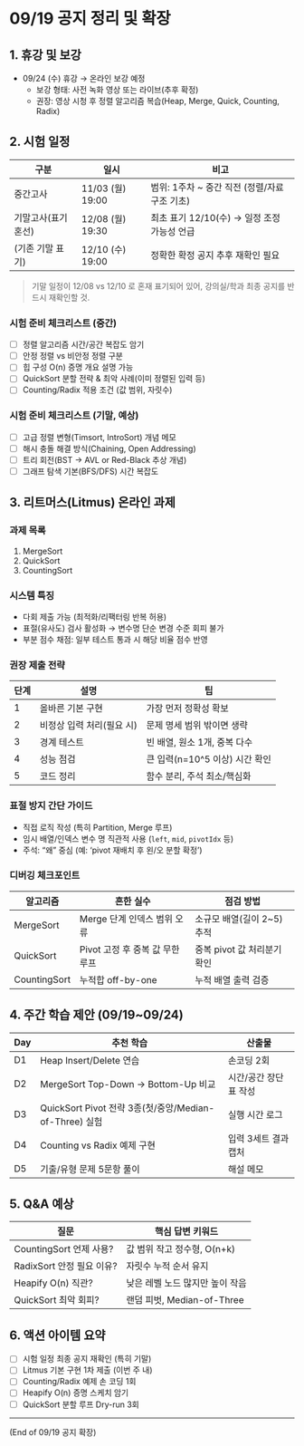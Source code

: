 # 09/19 공지 정리 및 확장

## 1. 휴강 및 보강
- 09/24 (수) 휴강 → 온라인 보강 예정
  - 보강 형태: 사전 녹화 영상 또는 라이브(추후 확정)
  - 권장: 영상 시청 후 정렬 알고리즘 복습(Heap, Merge, Quick, Counting, Radix)

## 2. 시험 일정
| 구분 | 일시 | 비고 |
|------|------|------|
| 중간고사 | 11/03 (월) 19:00 | 범위: 1주차 ~ 중간 직전 (정렬/자료구조 기초) |
| 기말고사(표기 혼선) | 12/08 (월) 19:30 | 최초 표기 12/10(수) → 일정 조정 가능성 언급 |
| (기존 기말 표기) | 12/10 (수) 19:00 | 정확한 확정 공지 추후 재확인 필요 |

> 기말 일정이 12/08 vs 12/10 로 혼재 표기되어 있어, 강의실/학과 최종 공지를 반드시 재확인할 것.

### 시험 준비 체크리스트 (중간)
- [ ] 정렬 알고리즘 시간/공간 복잡도 암기
- [ ] 안정 정렬 vs 비안정 정렬 구분
- [ ] 힙 구성 O(n) 증명 개요 설명 가능
- [ ] QuickSort 분할 전략 & 최악 사례(이미 정렬된 입력 등)
- [ ] Counting/Radix 적용 조건 (값 범위, 자릿수)

### 시험 준비 체크리스트 (기말, 예상)
- [ ] 고급 정렬 변형(Timsort, IntroSort) 개념 메모
- [ ] 해시 충돌 해결 방식(Chaining, Open Addressing)
- [ ] 트리 회전(BST → AVL or Red-Black 추상 개념)
- [ ] 그래프 탐색 기본(BFS/DFS) 시간 복잡도

## 3. 리트머스(Litmus) 온라인 과제
### 과제 목록
1. MergeSort
2. QuickSort
3. CountingSort

### 시스템 특징
- 다회 제출 가능 (최적화/리팩터링 반복 허용)
- 표절(유사도) 검사 활성화 → 변수명 단순 변경 수준 회피 불가
- 부분 점수 채점: 일부 테스트 통과 시 해당 비율 점수 반영

### 권장 제출 전략
| 단계 | 설명 | 팁 |
|------|------|----|
| 1 | 올바른 기본 구현 | 가장 먼저 정확성 확보 |
| 2 | 비정상 입력 처리(필요 시) | 문제 명세 범위 밖이면 생략 |
| 3 | 경계 테스트 | 빈 배열, 원소 1개, 중복 다수 |
| 4 | 성능 점검 | 큰 입력(n=10^5 이상) 시간 확인 |
| 5 | 코드 정리 | 함수 분리, 주석 최소/핵심화 |

### 표절 방지 간단 가이드
- 직접 로직 작성 (특히 Partition, Merge 루프)
- 임시 배열/인덱스 변수 명 직관적 사용 (`left`, `mid`, `pivotIdx` 등)
- 주석: “왜” 중심 (예: ‘pivot 재배치 후 왼/오 분할 확정’)

### 디버깅 체크포인트
| 알고리즘 | 흔한 실수 | 점검 방법 |
|----------|-----------|-----------|
| MergeSort | Merge 단계 인덱스 범위 오류 | 소규모 배열(길이 2~5) 추적 |
| QuickSort | Pivot 고정 후 중복 값 무한 루프 | 중복 pivot 값 처리분기 확인 |
| CountingSort | 누적합 off-by-one | 누적 배열 출력 검증 |

## 4. 주간 학습 제안 (09/19~09/24)
| Day | 추천 학습 | 산출물 |
|-----|-----------|---------|
| D1 | Heap Insert/Delete 연습 | 손코딩 2회 |
| D2 | MergeSort Top-Down → Bottom-Up 비교 | 시간/공간 장단 표 작성 |
| D3 | QuickSort Pivot 전략 3종(첫/중앙/Median-of-Three) 실험 | 실행 시간 로그 |
| D4 | Counting vs Radix 예제 구현 | 입력 3세트 결과 캡처 |
| D5 | 기출/유형 문제 5문항 풀이 | 해설 메모 |

## 5. Q&A 예상
| 질문 | 핵심 답변 키워드 |
|------|------------------|
| CountingSort 언제 사용? | 값 범위 작고 정수형, O(n+k) |
| RadixSort 안정 필요 이유? | 자릿수 누적 순서 유지 |
| Heapify O(n) 직관? | 낮은 레벨 노드 많지만 높이 작음 |
| QuickSort 최악 회피? | 랜덤 피벗, Median-of-Three |

## 6. 액션 아이템 요약
- [ ] 시험 일정 최종 공지 재확인 (특히 기말)
- [ ] Litmus 기본 구현 1차 제출 (이번 주 내)
- [ ] Counting/Radix 예제 손 코딩 1회
- [ ] Heapify O(n) 증명 스케치 암기
- [ ] QuickSort 분할 루프 Dry-run 3회

---
(End of 09/19 공지 확장)
